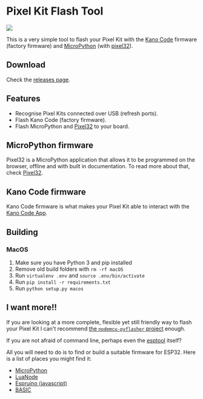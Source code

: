 # Pixel Kit Flash Tool

![](https://i.imgur.com/x1J3YPM.png)

This is a very simple tool to flash your Pixel Kit with the [Kano Code](https://kano.me/landing/app/uk) firmware (factory firmware) and [MicroPython](https://micropython.org) (with [pixel32](http://github.com/murilopolese/pixel32)).

## Download

Check the [releases page](https://github.com/murilopolese/kano-pixel-kit-flash-tool/releases).

## Features

- Recognise Pixel Kits connected over USB (refresh ports).
- Flash Kano Code (factory firmware).
- Flash MicroPython and [Pixel32](http://github.com/murilopolese/pixel32) to your board.

## MicroPython firmware

Pixel32 is a MicroPython application that allows it to be programmed on the browser, offline and with built in documentation. To read more about that, check [Pixel32](http://github.com/murilopolese/pixel32).

## Kano Code firmware

Kano Code firmware is what makes your Pixel Kit able to interact with the [Kano Code App](https://kano.me/landing/app/uk).

## Building

### MacOS

1. Make sure you have Python 3 and pip installed
1. Remove old build folders with `rm -rf macOS`
1. Run `virtualenv .env` and `source .env/bin/activate`
1. Run `pip install -r requirements.txt`
1. Run `python setup.py macos`

## I want more!!

If you are looking at a more complete, flexible yet still friendly way to flash your Pixel Kit I can't recommend [the `nodemcu-pyflasher` project](https://github.com/marcelstoer/nodemcu-pyflasher) enough.

If you are not afraid of command line, perhaps even the [esptool](https://github.com/espressif/esptool) itself?

All you will need to do is to find or build a suitable firmware for ESP32. Here is a list of places you might find it:

- [MicroPython](https://micropython.org/download#esp32)
- [LuaNode](https://github.com/Nicholas3388/LuaNode)
- [Espruino (javascript)](https://www.espruino.com/)
- [BASIC](https://hackaday.com/2016/10/27/basic-interpreter-hidden-in-esp32-silicon/)
